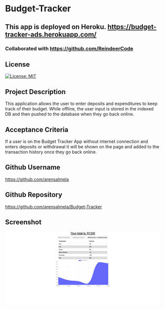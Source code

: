 # Budget-Tracker

## This app is deployed on Heroku. https://budget-tracker-ads.herokuapp.com/

### Collaborated with https://github.com/ReindeerCode

## License

[![License: MIT](https://img.shields.io/badge/License-MIT-yellow.svg)](https://opensource.org/licenses/MIT)

## Project Description

This application allows the user to enter deposits and expenditures to keep track of their budget.
While offline, the user input is stored in the indexed DB and then pushed to the database when they go back online.

## Acceptance Criteria

If a user is on the Budget Tracker App without internet connection and enters deposits or withdrawal it will be shown on the page and added to the transaction history once they go back online.

## Github Username

https://github.com/arensalmela

## Github Repository

https://github.com/arensalmela/Budget-Tracker

## Screenshot

![Screenshot of Tracker](public/assets/budget-tracker.png)
